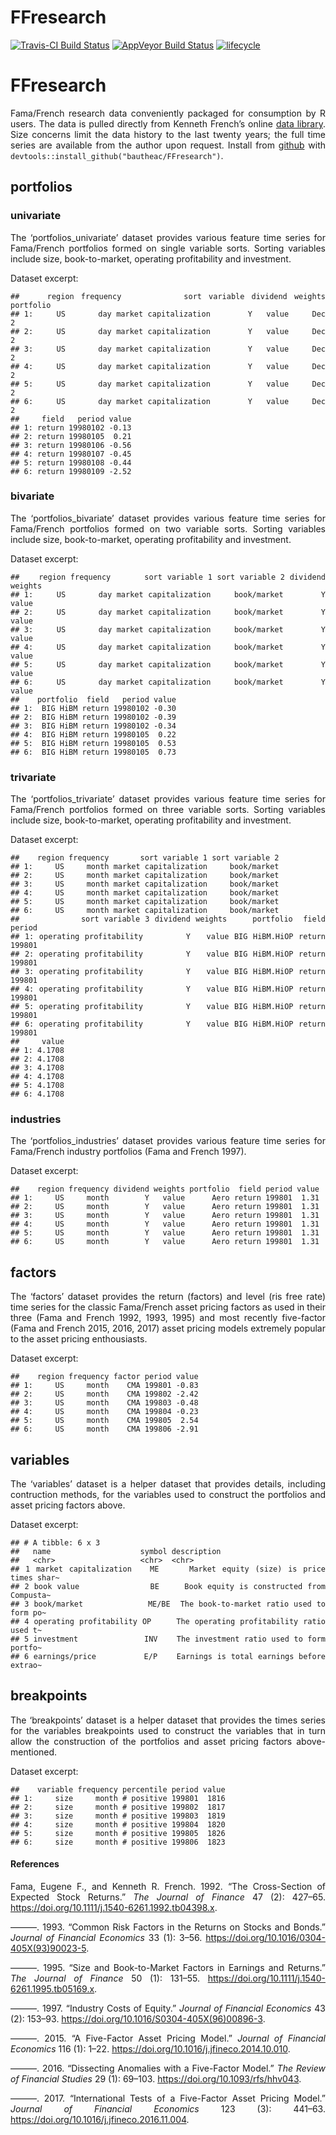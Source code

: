 FFresearch
================

<style> body {text-align: justify} </style>

[![Travis-CI Build
Status](https://travis-ci.org/bautheac/FFresearch.svg?branch=master)](https://travis-ci.org/bautheac/FFresearch)
[![AppVeyor Build
Status](https://ci.appveyor.com/api/projects/status/github/bautheac/FFresearch?branch=master&svg=true)](https://ci.appveyor.com/project/bautheac/FFresearch)
[![lifecycle](https://img.shields.io/badge/lifecycle-experimental-orange.svg)](https://www.tidyverse.org/lifecycle/#experimental)

# FFresearch

Fama/French research data conveniently packaged for consumption by R
users. The data is pulled directly from Kenneth French’s online [data
library](http://mba.tuck.dartmouth.edu/pages/faculty/ken.french/data_library.html).
Size concerns limit the data history to the last twenty years; the full
time series are available from the author upon request. Install from
[github](https://github.com/bautheac/FFresearch/) with
`devtools::install_github("bautheac/FFresearch")`.

## portfolios

### univariate

The ‘portfolios\_univariate’ dataset provides various feature time
series for Fama/French portfolios formed on single variable sorts.
Sorting variables include size, book-to-market, operating profitability
and investment.

Dataset
    excerpt:

    ##    region frequency         sort variable dividend weights portfolio
    ## 1:     US       day market capitalization        Y   value     Dec 2
    ## 2:     US       day market capitalization        Y   value     Dec 2
    ## 3:     US       day market capitalization        Y   value     Dec 2
    ## 4:     US       day market capitalization        Y   value     Dec 2
    ## 5:     US       day market capitalization        Y   value     Dec 2
    ## 6:     US       day market capitalization        Y   value     Dec 2
    ##     field   period value
    ## 1: return 19980102 -0.13
    ## 2: return 19980105  0.21
    ## 3: return 19980106 -0.56
    ## 4: return 19980107 -0.45
    ## 5: return 19980108 -0.44
    ## 6: return 19980109 -2.52

### bivariate

The ‘portfolios\_bivariate’ dataset provides various feature time series
for Fama/French portfolios formed on two variable sorts. Sorting
variables include size, book-to-market, operating profitability and
investment.

Dataset
    excerpt:

    ##    region frequency       sort variable 1 sort variable 2 dividend weights
    ## 1:     US       day market capitalization     book/market        Y   value
    ## 2:     US       day market capitalization     book/market        Y   value
    ## 3:     US       day market capitalization     book/market        Y   value
    ## 4:     US       day market capitalization     book/market        Y   value
    ## 5:     US       day market capitalization     book/market        Y   value
    ## 6:     US       day market capitalization     book/market        Y   value
    ##    portfolio  field   period value
    ## 1:  BIG HiBM return 19980102 -0.30
    ## 2:  BIG HiBM return 19980102 -0.39
    ## 3:  BIG HiBM return 19980102 -0.34
    ## 4:  BIG HiBM return 19980105  0.22
    ## 5:  BIG HiBM return 19980105  0.53
    ## 6:  BIG HiBM return 19980105  0.73

### trivariate

The ‘portfolios\_trivariate’ dataset provides various feature time
series for Fama/French portfolios formed on three variable sorts.
Sorting variables include size, book-to-market, operating profitability
and investment.

Dataset excerpt:

    ##    region frequency       sort variable 1 sort variable 2
    ## 1:     US     month market capitalization     book/market
    ## 2:     US     month market capitalization     book/market
    ## 3:     US     month market capitalization     book/market
    ## 4:     US     month market capitalization     book/market
    ## 5:     US     month market capitalization     book/market
    ## 6:     US     month market capitalization     book/market
    ##            sort variable 3 dividend weights     portfolio  field period
    ## 1: operating profitability        Y   value BIG HiBM.HiOP return 199801
    ## 2: operating profitability        Y   value BIG HiBM.HiOP return 199801
    ## 3: operating profitability        Y   value BIG HiBM.HiOP return 199801
    ## 4: operating profitability        Y   value BIG HiBM.HiOP return 199801
    ## 5: operating profitability        Y   value BIG HiBM.HiOP return 199801
    ## 6: operating profitability        Y   value BIG HiBM.HiOP return 199801
    ##     value
    ## 1: 4.1708
    ## 2: 4.1708
    ## 3: 4.1708
    ## 4: 4.1708
    ## 5: 4.1708
    ## 6: 4.1708

### industries

The ‘portfolios\_industries’ dataset provides various feature time
series for Fama/French industry portfolios (Fama and French 1997).

Dataset
    excerpt:

    ##    region frequency dividend weights portfolio  field period value
    ## 1:     US     month        Y   value      Aero return 199801  1.31
    ## 2:     US     month        Y   value      Aero return 199801  1.31
    ## 3:     US     month        Y   value      Aero return 199801  1.31
    ## 4:     US     month        Y   value      Aero return 199801  1.31
    ## 5:     US     month        Y   value      Aero return 199801  1.31
    ## 6:     US     month        Y   value      Aero return 199801  1.31

## factors

The ‘factors’ dataset provides the return (factors) and level (ris free
rate) time series for the classic Fama/French asset pricing factors as
used in their three (Fama and French 1992, 1993, 1995) and most recently
five-factor (Fama and French 2015, 2016, 2017) asset pricing models
extremely popular to the asset pricing enthousiasts.

Dataset excerpt:

    ##    region frequency factor period value
    ## 1:     US     month    CMA 199801 -0.83
    ## 2:     US     month    CMA 199802 -2.42
    ## 3:     US     month    CMA 199803 -0.48
    ## 4:     US     month    CMA 199804 -0.23
    ## 5:     US     month    CMA 199805  2.54
    ## 6:     US     month    CMA 199806 -2.91

## variables

The ‘variables’ dataset is a helper dataset that provides details,
including contruction methods, for the variables used to construct the
portfolios and asset pricing factors above.

Dataset excerpt:

    ## # A tibble: 6 x 3
    ##   name                    symbol description                              
    ##   <chr>                   <chr>  <chr>                                    
    ## 1 market capitalization   ME     Market equity (size) is price times shar~
    ## 2 book value              BE     Book equity is constructed from Compusta~
    ## 3 book/market             ME/BE  The book-to-market ratio used to form po~
    ## 4 operating profitability OP     The operating profitability ratio used t~
    ## 5 investment              INV    The investment ratio used to form portfo~
    ## 6 earnings/price          E/P    Earnings is total earnings before extrao~

## breakpoints

The ‘breakpoints’ dataset is a helper dataset that provides the times
series for the variables breakpoints used to construct the variables
that in turn allow the construction of the portfolios and asset pricing
factors above-mentioned.

Dataset excerpt:

    ##    variable frequency percentile period value
    ## 1:     size     month # positive 199801  1816
    ## 2:     size     month # positive 199802  1817
    ## 3:     size     month # positive 199803  1819
    ## 4:     size     month # positive 199804  1820
    ## 5:     size     month # positive 199805  1826
    ## 6:     size     month # positive 199806  1823

#### References

<div id="refs" class="references">

<div id="ref-fama_cross_section_1992">

Fama, Eugene F., and Kenneth R. French. 1992. “The Cross-Section of
Expected Stock Returns.” *The Journal of Finance* 47 (2): 427–65.
<https://doi.org/10.1111/j.1540-6261.1992.tb04398.x>.

</div>

<div id="ref-fama_common_1993">

———. 1993. “Common Risk Factors in the Returns on Stocks and Bonds.”
*Journal of Financial Economics* 33 (1): 3–56.
<https://doi.org/10.1016/0304-405X(93)90023-5>.

</div>

<div id="ref-fama_size_1995">

———. 1995. “Size and Book-to-Market Factors in Earnings and Returns.”
*The Journal of Finance* 50 (1): 131–55.
<https://doi.org/10.1111/j.1540-6261.1995.tb05169.x>.

</div>

<div id="ref-fama_industry_1997">

———. 1997. “Industry Costs of Equity.” *Journal of Financial Economics*
43 (2): 153–93. <https://doi.org/10.1016/S0304-405X(96)00896-3>.

</div>

<div id="ref-fama_five_factor_2015">

———. 2015. “A Five-Factor Asset Pricing Model.” *Journal of Financial
Economics* 116 (1): 1–22.
<https://doi.org/10.1016/j.jfineco.2014.10.010>.

</div>

<div id="ref-fama_dissecting_2016">

———. 2016. “Dissecting Anomalies with a Five-Factor Model.” *The Review
of Financial Studies* 29 (1): 69–103.
<https://doi.org/10.1093/rfs/hhv043>.

</div>

<div id="ref-fama_international_2017">

———. 2017. “International Tests of a Five-Factor Asset Pricing Model.”
*Journal of Financial Economics* 123 (3): 441–63.
<https://doi.org/10.1016/j.jfineco.2016.11.004>.

</div>

</div>
